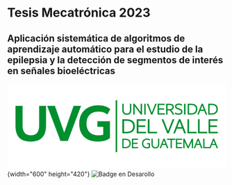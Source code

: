 # Tesis Mecatrónica 2023
## Aplicación sistemática de algoritmos de aprendizaje automático para el estudio de la epilepsia y la detección de segmentos de interés en señales bioeléctricas

![Logo UVG](/logoUVG.png){width="600" height="420"}
![Badge en Desarollo](https://img.shields.io/badge/STATUS-EN%20DESAROLLO-green)

